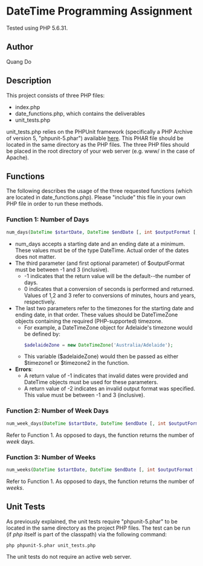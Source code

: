 # DateTime Programming Assignment
Tested using PHP 5.6.31.
## Author
Quang Do

## Description
This project consists of three PHP files:
* index.php 
* date_functions.php, which contains the deliverables
* unit_tests.php

unit_tests.php relies on the PHPUnit framework (specifically a PHP Archive of version 5, "phpunit-5.phar") available [here](https://phar.phpunit.de/phpunit-5.phar). This PHAR file should be located in the same directory as the PHP files. The three PHP files should be placed in the root directory of your web server (e.g. www/ in the case of Apache).

## Functions
The following describes the usage of the three requested functions (which are located in date_functions.php). Please "include" this file in your own PHP file in order to run these methods.

### Function 1: Number of Days
```php
num_days(DateTime $startDate, DateTime $endDate [, int $outputFormat [, DateTimeZone $timezone1 [, DateTimeZone timezone2]]])
```
* num_days accepts a starting date and an ending date at a minimum. These values must be of the type DateTime. Actual order of the dates does not matter.
* The third parameter (and first optional parameter) of $outputFormat must be between -1 and 3 (inclusive).
  * -1 indicates that the return value will be the default--the number of days.
  * 0 indicates that a conversion of seconds is performed and returned. Values of 1,2 and 3 refer to conversions of minutes, hours and years, respectively.
* The last two parameters refer to the timezones for the starting date and ending date, in that order. These values should be DateTimeZone objects containing the required (PHP-supported) timezone.
  *  For example, a DateTimeZone object for Adelaide's timezone would be defined by:
        ```php
        $adelaideZone = new DateTimeZone('Australia/Adelaide');
        ```
  * This variable ($adelaideZone) would then be passed as either $timezone1 or $timezone2 in the function.
* **Errors**:
  *  A return value of -1 indicates that invalid dates were provided and DateTime objects must be used for these parameters.
  *  A return value of -2 indicates an invalid output format was specified. This value must be between -1 and 3 (inclusive).
  
### Function 2: Number of Week Days
```php
num_week_days(DateTime $startDate, DateTime $endDate [, int $outputFormat [, DateTimeZone $timezone1 [, DateTimeZone timezone2]]])
```
Refer to Function 1. As opposed to days, the function returns the number of *week* days.

### Function 3: Number of Weeks
```php
num_weeks(DateTime $startDate, DateTime $endDate [, int $outputFormat [, DateTimeZone $timezone1 [, DateTimeZone timezone2]]])
```
Refer to Function 1. As opposed to days, the function returns the number of *weeks*.

## Unit Tests
As previously explained, the unit tests require "phpunit-5.phar" to be located in the same directory as the project PHP files. The test can be run (if *php* itself is part of the classpath) via the following command:
```bash
php phpunit-5.phar unit_tests.php
```
The unit tests do not require an active web server.
